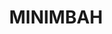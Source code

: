 ---
lastmod: '2025-04-06T06:05:20+00:00'
latitude: -32.16165072
layout: suburb
longitude: 152.3722113
postcode: '2312'
state: NSW
title: MINIMBAH
url: /nsw/minimbah/
---